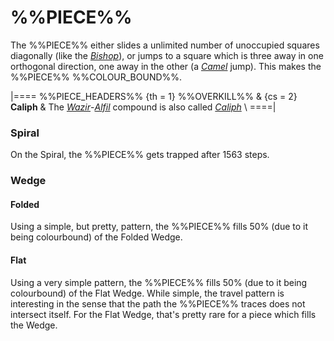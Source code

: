 # %%PIECE%%

The %%PIECE%% either slides a unlimited number of unoccupied
squares diagonally (like the [*Bishop*](bishop.html)), or jumps
to a square which is three away in one orthogonal direction,
one away in the other (a [*Camel*](camel.html) jump).
This makes the %%PIECE%% %%COLOUR_BOUND%%.

|====
%%PIECE_HEADERS%%
  {th = 1} %%OVERKILL%%
& {cs = 2} **Caliph**
&          The [*Wazir*](wazir.html)-[*Alfil*](alfil.html) compound
           is also called [*Caliph*](caliph.html) \\
====|

### Spiral

On the Spiral, the %%PIECE%% gets trapped after 1563 steps.

### Wedge

#### Folded

Using a simple, but pretty, pattern, the %%PIECE%% fills 50% 
(due to it being colourbound) of the Folded Wedge.

#### Flat

Using a very simple pattern, the %%PIECE%% fills 50% (due to it
being colourbound) of the Flat Wedge. While simple, the travel pattern
is interesting in the sense that the path the %%PIECE%% traces
does not intersect itself. For the Flat Wedge, that's pretty rare
for a piece which fills the Wedge.
